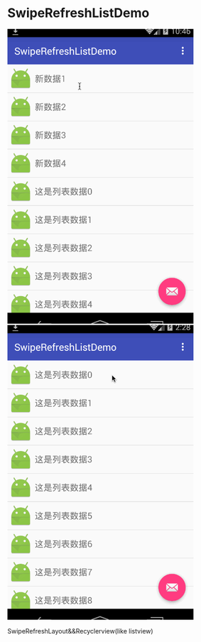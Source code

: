 # SwipeRefreshListDemo
![image](https://github.com/mzeht/SwipeRefreshListDemo/blob/master/app/src/main/res/acess/sample.gif )
![image](https://github.com/mzeht/SwipeRefreshListDemo/blob/master/app/src/main/res/acess/click.gif )

SwipeRefreshLayout&amp;&amp;Recyclerview(like listview)

